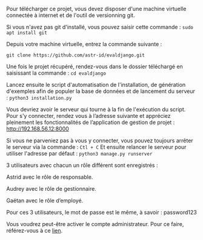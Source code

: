 Pour télécharger ce projet, vous devez disposer d'une machine virtuelle connectée à internet et de l'outil de versionning git.

Si vous n'avez pas git d'installé, vous pouvez saisir cette commande : ```sudo apt install git```

Depuis votre machine virtuelle, entrez la commande suivante : 

```git clone https://github.com/astr-id/evaldjango.git```

Une fois le projet récupéré, rendez-vous dans le dossier téléchargé en saisissant la commande : ```cd evaldjango```

Lancez ensuite le script d'automatisation de l'installation, de génération d'exemples afin de populer la base de données et de lancement du serveur : ```python3 installation.py```

Vous devriez avoir le serveur qui tourne à la fin de l'exécution du script. Pour s'y connecter, rendez vous à l’adresse suivante et appréciez pleinement les fonctionnalités de l’application de gestion de projet : http://192.168.56.12:8000

Si vous ne parveniez pas à vous y connecter, vous pouvez toujours arrêter le serveur via la commande : ```Ctl + C```
Et ensuite relancer le serveur pour utiliser l'adresse par défaut : ```python3 manage.py runserver```

3 utilisateurs avec chacun un rôle différent sont enregistrés : 

Astrid avec le rôle de responsable.

Audrey avec le rôle de gestionnaire.

Gaëtan avec le rôle d’employé.

Pour ces 3 utilisateurs, le mot de passe est le même, à savoir : password123

Vous voudrez peut-être activer le compte administrateur. Pour ce faire, référez-vous à ce [lien](https://docs.djangoproject.com/en/4.2/intro/tutorial02/#introducing-the-django-admin).
